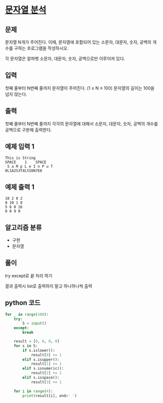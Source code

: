 # [문자열 분석](https://www.acmicpc.net/problem/10820)

## 문제
문자열 N개가 주어진다. 이때, 문자열에 포함되어 있는 소문자, 대문자, 숫자, 공백의 개수를 구하는 프로그램을 작성하시오.

각 문자열은 알파벳 소문자, 대문자, 숫자, 공백으로만 이루어져 있다.

## 입력
첫째 줄부터 N번째 줄까지 문자열이 주어진다. (1 ≤ N ≤ 100) 문자열의 길이는 100을 넘지 않는다.

## 출력
첫째 줄부터 N번째 줄까지 각각의 문자열에 대해서 소문자, 대문자, 숫자, 공백의 개수를 공백으로 구분해 출력한다.

## 예제 입력 1 
    This is String
    SPACE    1    SPACE
     S a M p L e I n P u T     
    0L1A2S3T4L5I6N7E8

## 예제 출력 1 
    10 2 0 2
    0 10 1 8
    5 6 0 16
    0 8 9 0

## 알고리즘 분류
- 구현
- 문자열

## 풀이
try except로 끝 처리 하기

결과 출력시 list로 출력하지 말고 하나하나씩 출력

## python 코드
```python
for _ in range(100):
    try:
        S = input()
    except:
        break

    result = [0, 0, 0, 0]
    for s in S:
        if s.islower():
            result[0] += 1
        elif s.isupper():
            result[1] += 1
        elif s.isnumeric():
            result[2] += 1
        elif s.isspace():
            result[3] += 1
    
    for i in range(4):
        print(result[i], end=' ')
```